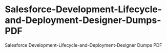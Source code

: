 # Salesforce-Development-Lifecycle-and-Deployment-Designer-Dumps-PDF
Salesforce Development-Lifecycle-and-Deployment-Designer Dumps PDF
